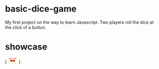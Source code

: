 # basic-dice-game
My first project on the way to learn Javascript. Two players roll the dice at the click of a button.

# showcase
[<img alt="alt_text" width="40px" src="images/basicDiceGame.png" />]
